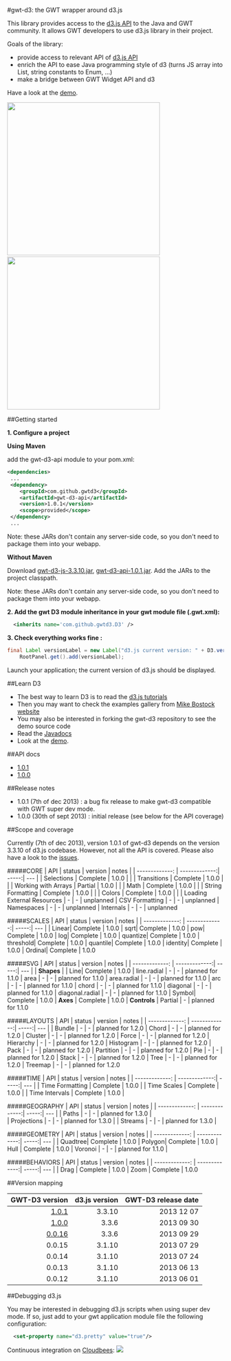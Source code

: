 #gwt-d3: the GWT wrapper around d3.js

This library provides access to the [d3.js API](http://d3js.org/) to the Java and GWT community.
It allows GWT developers to use d3.js library in their project.

Goals of the library:
- provide access to relevant API of [d3.js API](http://d3js.org/)
- enrich the API to ease Java programming style of d3 (turns JS array into List, string constants to Enum, ...)
- make a bridge between GWT Widget API and d3 

Have a look at the 
<a href="http://gwt-d3.appspot.com/">demo</a>.

 
<img src="http://gwtd3.github.io/images/gwtd3-demo-screenshot2.jpg" width="355px">
&nbsp;
<img src="http://gwtd3.github.io/images/gwtd3-demo-screenshot1.jpg" width="355px"> 

##Getting started

**1. Configure a project**

**Using Maven**

add the gwt-d3-api module to your pom.xml:
```xml
<dependencies>
 ...
 <dependency>
 	<groupId>com.github.gwtd3</groupId>
 	<artifactId>gwt-d3-api</artifactId>
 	<version>1.0.1</version>
 	<scope>provided</scope>
 </dependency>
 ...
```

Note: these JARs don't contain any server-side code, so you don't need to package them into your webapp.

**Without Maven**

Download [gwt-d3-js-3.3.10.jar](http://central.maven.org/maven2/com/github/gwtd3/gwt-d3-js/3.3.10/gwt-d3-js-3.3.10.jar),
[gwt-d3-api-1.0.1.jar](http://central.maven.org/maven2/com/github/gwtd3/gwt-d3-api/1.0.1/gwt-d3-api-1.0.1.jar).
Add the JARs to the project classpath.

Note: these JARs don't contain any server-side code, so you don't need to package them into your webapp.

**2. Add the gwt D3 module inheritance in your gwt module file (.gwt.xml):**

```xml
  <inherits name='com.github.gwtd3.D3' />
```

**3. Check everything works fine :**
```java 
final Label versionLabel = new Label("d3.js current version: " + D3.version());
    RootPanel.get().add(versionLabel);
```

Launch your application; the current version of d3.js should be displayed.

##Learn D3

- The best way to learn D3 is to read the <a href="https://github.com/mbostock/d3/wiki/Tutorials">d3.js tutorials<a/> 
- Then you may want to check the examples gallery from <a href="https://github.com/mbostock/d3/wiki/Gallery">Mike Bostock website</a>
- You may also be interested in forking the gwt-d3 repository to see the demo source code
- Read the <a href="http://gwtd3.github.io/gwt-d3/apidocs/1.0.1">Javadocs</a>
- Look at the <a href="http://gwt-d3.appspot.com/">demo</a>.

##API docs
* [1.0.1](gwt-d3/apidocs/1.0.1/)
* [1.0.0](gwt-d3/apidocs/1.0.0/)

##Release notes

- 1.0.1 (7th of dec 2013) : a bug fix release to make gwt-d3 compatible with GWT super dev mode.
- 1.0.0 (30th of sept 2013) : initial release (see below for the API coverage)



##Scope and coverage

Currently (7th of dec 2013), version 1.0.1 of gwt-d3 depends on the version 3.3.10 of d3.js codebase.
However, not all the API is covered. Please also have a look to the <a href="https://github.com/gwtd3/gwt-d3/issues?milestone=&page=1&state=open">issues</a>.

#####CORE
| API | status | version | notes |
| -------------: | -------------:| -----:| --- |
| Selections | Complete | 1.0.0 | |
| Transitions  | Complete | 1.0.0  | |
| Working with Arrays  | Partial | 1.0.0  | |
| Math  | Complete | 1.0.0  | |
| String Formatting | Complete | 1.0.0  | |
| Colors | Complete | 1.0.0  | |
| Loading External Resources | - | - | unplanned
| CSV Formatting | - | - | unplanned 
| Namespaces | - | - | unplanned 
| Internals | - | - | unplanned

#####SCALES
| API | status | version | notes |
| -------------: | -------------:| -----:| --- |
| Linear| Complete | 1.0.0
| sqrt| Complete | 1.0.0
| pow| Complete | 1.0.0
| log| Complete | 1.0.0
| quantize| Complete | 1.0.0
| threshold| Complete | 1.0.0
| quantile| Complete | 1.0.0
| identity| Complete | 1.0.0
| Ordinal| Complete | 1.0.0

#####SVG 
| API | status | version | notes |
| -------------: | -------------:| -----:| --- |
| **Shapes** |
| Line| Complete | 1.0.0
| line.radial | - | - | planned for 1.1.0
| area | - | - | planned for 1.1.0
| area.radial | - | - | planned for 1.1.0
| arc | - | - | planned for 1.1.0
| chord | - | - | planned for 1.1.0
| diagonal | - | - | planned for 1.1.0
| diagonal.radial | - | - | planned for 1.1.0
| Symbol| Complete | 1.0.0
| **Axes** | Complete | 1.0.0
| **Controls** | Partial | - | planned for 1.1.0

#####LAYOUTS
| API | status | version | notes |
| -------------: | -------------:| -----:| --- |
| Bundle | - | - | planned for 1.2.0
| Chord | - | - | planned for 1.2.0
| Cluster | - | - | planned for 1.2.0
| Force | - | - | planned for 1.2.0
| Hierarchy | - | - | planned for 1.2.0
| Histogram | - | - | planned for 1.2.0
| Pack | - | - | planned for 1.2.0
| Partition | - | - | planned for 1.2.0
| Pie | - | - | planned for 1.2.0
| Stack | - | - | planned for 1.2.0
| Tree | - | - | planned for 1.2.0
| Treemap | - | - | planned for 1.2.0


#####TIME
| API | status | version | notes |
| -------------: | -------------:| -----:| --- |
| Time Formatting | Complete | 1.0.0 |
| Time Scales | Complete | 1.0.0 |
| Time Intervals | Complete | 1.0.0 |

#####GEOGRAPHY
| API | status | version | notes |
| -------------: | -------------:| -----:| --- |
| Paths | - | - | planned for 1.3.0 |  
| Projections | - | - | planned for 1.3.0 | 
| Streams | - | - | planned for 1.3.0  | 

#####GEOMETRY
| API | status | version | notes |
| -------------: | -------------:| -----:| --- |
| Quadtree| Complete | 1.0.0
| Polygon| Complete | 1.0.0
| Hull | Complete | 1.0.0
| Voronoi | - | - | planned for 1.1.0 |

#####BEHAVIORS
| API | status | version | notes |
| -------------: | -------------:| -----:| --- |
| Drag | Complete | 1.0.0
| Zoom | Complete | 1.0.0



##Version mapping

| GWT-D3 version | d3.js version | GWT-D3 release date  |
| -------------: | -------------:| -----:|
| [1.0.1](http://central.maven.org/maven2/com/github/gwtd3/gwt-d3-api/1.0.1/)          | 3.3.10        | 2013 12 07  |
| [1.0.0](http://central.maven.org/maven2/com/github/gwtd3/gwt-d3-api/1.0.0/)          | 3.3.6         | 2013 09 30  |
| <a href="http://repository-gwt-d3.forge.cloudbees.com/release/com/github/gwtd3/gwt-d3-api/0.0.16/">0.0.16</a>          | 3.3.6         | 2013 09 29 |
| 0.0.15          | 3.1.10         | 2013 07 29 |
| 0.0.14          | 3.1.10         | 2013 07 24 |
| 0.0.13          | 3.1.10         | 2013 06 13 |
| 0.0.12          | 3.1.10         | 2013 06 01 |


##Debugging d3.js 

You may be interested in debugging d3.js scripts when using super dev mode. 
If so, just add to your gwt application module file the following configuration:
```xml
  <set-property name="d3.pretty" value="true"/>
```

Continuous integration on <a href="https://gwt-d3.ci.cloudbees.com/job/CI%20of%20gwt-d3/">Cloudbees</a>:
<a href='https://gwt-d3.ci.cloudbees.com/job/CI%20of%20gwt-d3/'><img src='https://gwt-d3.ci.cloudbees.com/buildStatus/icon?job=CI of gwt-d3'></a>
